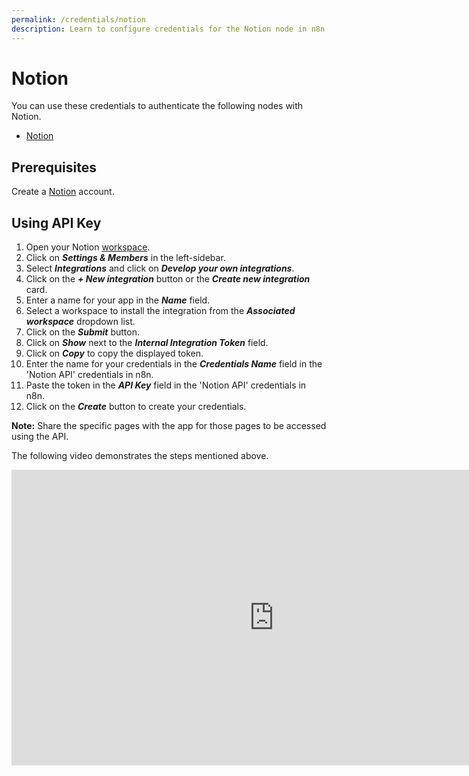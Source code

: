 ```yaml
---
permalink: /credentials/notion
description: Learn to configure credentials for the Notion node in n8n
---
```


# Notion

You can use these credentials to authenticate the following nodes with Notion.
- [Notion](../../nodes-library/nodes/Notion/README.md)

## Prerequisites

Create a [Notion](https://notion.so) account.

## Using API Key

1. Open your Notion [workspace](https://notion.so/).
2. Click on ***Settings & Members*** in the left-sidebar.
3. Select ***Integrations*** and click on ***Develop your own integrations***.
4. Click on the ***+ New integration*** button or the ***Create new integration*** card.
5. Enter a name for your app in the ***Name*** field.
6. Select a workspace to install the integration from the ***Associated workspace*** dropdown list.
7. Click on the ***Submit*** button.
8. Click on ***Show*** next to the ***Internal Integration Token*** field.
9. Click on ***Copy*** to copy the displayed token.
10. Enter the name for your credentials in the ***Credentials Name*** field in the 'Notion API' credentials in n8n.
11. Paste the token in the ***API Key*** field in the 'Notion API' credentials in n8n.
12. Click on the ***Create*** button to create your credentials.

**Note:** Share the specific pages with the app for those pages to be accessed using the API.

The following video demonstrates the steps mentioned above.

<div class="video-container">
    <iframe width="840" height="472.5" src="https://www.youtube.com/embed/37h0MPwT3_k" frameborder="0" allow="accelerometer; autoplay; clipboard-write; encrypted-media; gyroscope; picture-in-picture" allowfullscreen></iframe>
</div>
